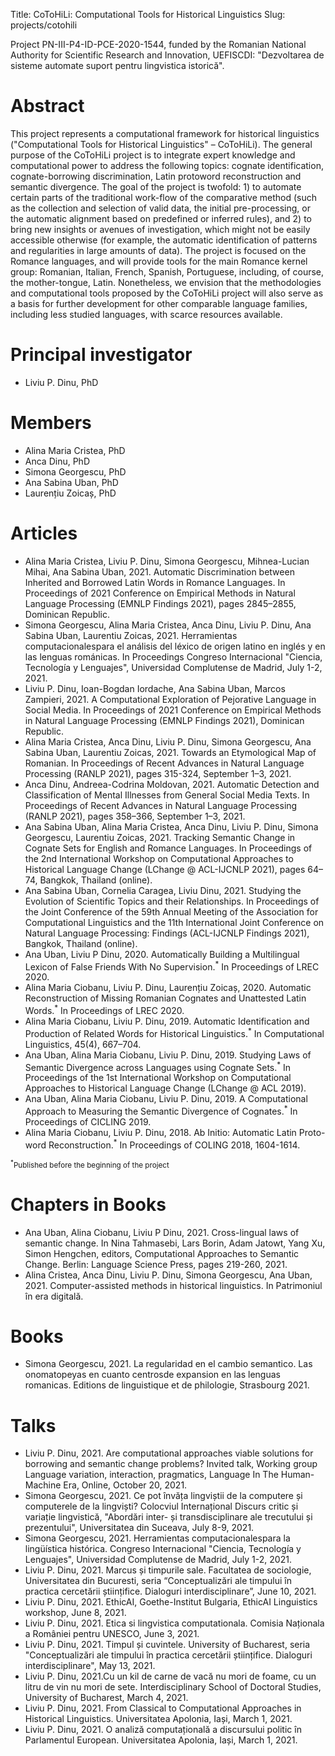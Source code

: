 Title: CoToHiLi: Computational Tools for Historical Linguistics 
Slug: projects/cotohili

Project PN-III-P4-ID-PCE-2020-1544, funded by the Romanian National Authority for Scientific Research and Innovation, UEFISCDI: "Dezvoltarea de sisteme automate suport pentru lingvistica istorică".

# Abstract

This project represents a computational framework for historical linguistics ("Computational Tools for Historical Linguistics" – CoToHiLi). The general purpose of the CoToHiLi project is to integrate expert knowledge and computational power to address the following topics: cognate identification, cognate-borrowing discrimination, Latin protoword
reconstruction and semantic divergence. The goal of the project is twofold: 1) to automate certain parts of the traditional work-flow of the comparative method (such as the collection and selection of valid data, the initial pre-processing, or the automatic alignment based on predefined or inferred rules), and 2) to bring new insights or avenues of investigation, which might not be easily accessible otherwise (for example, the automatic identification of patterns and regularities in large amounts of data). The project is focused on the Romance languages, and will provide tools for the main Romance kernel group: Romanian, Italian, French, Spanish, Portuguese, including, of course, the mother-tongue, Latin. Nonetheless, we envision that the methodologies and computational tools proposed by the CoToHiLi project will also serve as a basis for further development for other comparable language families, including less studied languages, with scarce resources available.

# Principal investigator

- Liviu P. Dinu, PhD

# Members

- Alina Maria Cristea, PhD
- Anca Dinu, PhD
- Simona Georgescu, PhD
- Ana Sabina Uban, PhD
- Laurențiu Zoicaș, PhD

# Articles

- Alina Maria Cristea, Liviu P. Dinu, Simona Georgescu, Mihnea-Lucian Mihai, Ana Sabina Uban, 2021.
  Automatic Discrimination between Inherited and Borrowed Latin Words in Romance Languages.
  In Proceedings of 2021 Conference on Empirical Methods in Natural Language Processing (EMNLP Findings 2021), pages 2845–2855, Dominican Republic.
- Simona Georgescu, Alina Maria Cristea, Anca Dinu, Liviu P. Dinu, Ana Sabina Uban, Laurentiu Zoicas, 2021.
  Herramientas computacionalespara el análisis del léxico de origen latino en inglés y en las lenguas románicas.
  In Proceedings Congreso Internacional "Ciencia, Tecnología y Lenguajes", Universidad Complutense de Madrid, July 1-2, 2021.
- Liviu P. Dinu, Ioan-Bogdan Iordache, Ana Sabina Uban, Marcos Zampieri, 2021.
  A Computational Exploration of Pejorative Language in Social Media.
  In Proceedings of 2021 Conference on Empirical Methods in Natural Language Processing (EMNLP Findings 2021), Dominican Republic.
- Alina Maria Cristea, Anca Dinu, Liviu P. Dinu, Simona Georgescu, Ana Sabina Uban, Laurentiu Zoicas, 2021.
  Towards an Etymological Map of Romanian.
  In Proceedings of Recent Advances in Natural Language Processing (RANLP 2021), pages 315-324, September 1–3, 2021.
- Anca Dinu, Andreea-Codrina Moldovan, 2021.
  Automatic Detection and Classification of Mental Illnesses from General Social Media Texts.
  In Proceedings of Recent Advances in Natural Language Processing (RANLP 2021), pages 358–366, September 1–3, 2021.
- Ana Sabina Uban, Alina Maria Cristea, Anca Dinu, Liviu P. Dinu, Simona Georgescu, Laurentiu Zoicas, 2021.
  Tracking Semantic Change in Cognate Sets for English and Romance Languages.
  In Proceedings of the 2nd International Workshop on Computational Approaches to Historical Language Change (LChange @ ACL-IJCNLP 2021), pages 64–74, Bangkok, Thailand (online).
- Ana Sabina Uban, Cornelia Caragea, Liviu Dinu, 2021.
  Studying the Evolution of Scientific Topics and their Relationships.
  In Proceedings of the Joint Conference of the 59th Annual Meeting of the Association for Computational Linguistics and the 11th International Joint Conference on Natural Language Processing: Findings (ACL-IJCNLP Findings 2021), Bangkok, Thailand (online).
- Ana Uban, Liviu P Dinu, 2020.
  Automatically Building a Multilingual Lexicon of False Friends With No Supervision.<sup>*</sup>
  In Proceedings of LREC 2020.
- Alina Maria Ciobanu, Liviu P. Dinu, Laurențiu Zoicaș, 2020.
  Automatic Reconstruction of Missing Romanian Cognates and Unattested Latin Words.<sup>*</sup>
  In Proceedings of LREC 2020.
- Alina Maria Ciobanu, Liviu P. Dinu, 2019.
  Automatic Identification and Production of Related Words for Historical Linguistics.<sup>*</sup>
  In Computational Linguistics, 45(4), 667–704.
- Ana Uban, Alina Maria Ciobanu, Liviu P. Dinu, 2019.
  Studying Laws of Semantic Divergence across Languages using Cognate Sets.<sup>*</sup>
  In Proceedings of the 1st International Workshop on Computational Approaches to Historical Language Change (LChange @ ACL 2019).
- Ana Uban, Alina Maria Ciobanu, Liviu P. Dinu, 2019.
  A Computational Approach to Measuring the Semantic Divergence of Cognates.<sup>*</sup>
  In Proceedings of CICLING 2019.
- Alina Maria Ciobanu, Liviu P. Dinu, 2018.
  Ab Initio: Automatic Latin Proto-word Reconstruction.<sup>*</sup>
  In Proceedings of COLING 2018, 1604-1614.

<sub><sup>*</sup>Published before the beginning of the project</sub>

# Chapters in Books #

- Ana Uban, Alina Ciobanu, Liviu P Dinu, 2021.
 Cross-lingual laws of semantic change.
 In Nina Tahmasebi, Lars Borin, Adam Jatowt, Yang Xu, Simon Hengchen, editors, Computational Approaches to Semantic Change. Berlin: Language Science Press, pages 219-260, 2021.
- Alina Cristea, Anca Dinu, Liviu P. Dinu, Simona Georgescu, Ana Uban, 2021. Computer-assisted methods in historical linguistics.
 In Patrimoniul în era digitală.

# Books #

- Simona Georgescu, 2021. La regularidad en el cambio semantico. Las onomatopeyas en cuanto centrosde expansion en las lenguas romanicas. Editions de linguistique et de philologie, Strasbourg 2021.


# Talks

- Liviu P. Dinu, 2021. Are computational approaches viable solutions for borrowing and semantic change problems? Invited talk, Working group Language variation, interaction, pragmatics, Language In The Human-Machine Era, Online, October 20, 2021.
- Simona Georgescu, 2021. Ce pot învăța lingviștii de la computere și computerele de la lingviști? Colocviul Internațional Discurs critic și variație lingvistică, "Abordări inter- și transdisciplinare ale trecutului și prezentului", Universitatea din Suceava, July 8-9, 2021.
- Simona Georgescu, 2021. Herramientas computacionalespara la lingüística histórica. Congreso Internacional "Ciencia, Tecnología y Lenguajes", Universidad Complutense de Madrid, July 1-2, 2021.
- Liviu P. Dinu, 2021. Marcus și timpurile sale. Facultatea de sociologie, Universitatea din Bucuresti, seria “Conceptualizări ale timpului în practica cercetării științifice. Dialoguri interdisciplinare”, June 10, 2021.
- Liviu P. Dinu, 2021. EthicAI, Goethe-Institut Bulgaria, EthicAI Linguistics workshop, June 8, 2021.
- Liviu P. Dinu, 2021. Etica si lingvistica computationala. Comisia Naționala a României pentru UNESCO, June 3, 2021.
- Liviu P. Dinu, 2021. Timpul și cuvintele. University of Bucharest, seria "Conceptualizări ale timpului în practica cercetării științifice. Dialoguri interdisciplinare", May 13, 2021.
- Liviu P. Dinu, 2021.Cu un kil de carne de vacă nu mori de foame, cu un litru de vin nu mori de sete. Interdisciplinary School of Doctoral Studies, University of Bucharest, March 4, 2021.
- Liviu P. Dinu, 2021. From Classical to Computational Approaches in Historical Linguistics. Universitatea Apolonia, Iași, March 1, 2021.
- Liviu P. Dinu, 2021. O analiză computațională a discursului politic în Parlamentul European. Universitatea Apolonia, Iași, March 1, 2021.
